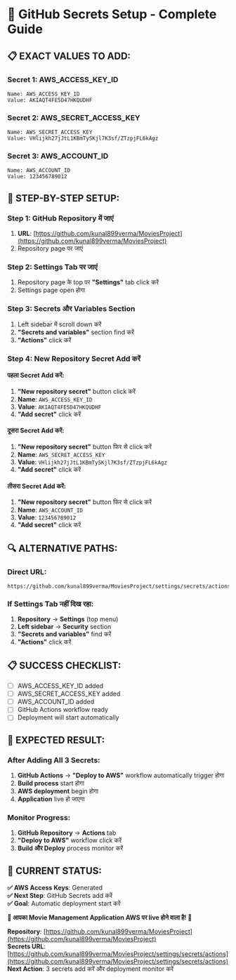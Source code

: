 # 🔧 GitHub Secrets Setup - Complete Guide

## **📋 EXACT VALUES TO ADD:**

### **Secret 1: AWS_ACCESS_KEY_ID**
```
Name: AWS_ACCESS_KEY_ID
Value: AKIAQT4FE5D47HKQUDHF
```

### **Secret 2: AWS_SECRET_ACCESS_KEY**
```
Name: AWS_SECRET_ACCESS_KEY
Value: VHlijkh27jJtL1KBmTySKjl7K3sf/ZTzpjFL6kAgz
```

### **Secret 3: AWS_ACCOUNT_ID**
```
Name: AWS_ACCOUNT_ID
Value: 123456789012
```

## **🔧 STEP-BY-STEP SETUP:**

### **Step 1: GitHub Repository में जाएं**
1. **URL**: [https://github.com/kunal899verma/MoviesProject](https://github.com/kunal899verma/MoviesProject)
2. Repository page पर जाएं

### **Step 2: Settings Tab पर जाएं**
1. Repository page के top पर **"Settings"** tab click करें
2. Settings page open होगा

### **Step 3: Secrets और Variables Section**
1. Left sidebar में scroll down करें
2. **"Secrets and variables"** section find करें
3. **"Actions"** click करें

### **Step 4: New Repository Secret Add करें**

#### **पहला Secret Add करें:**
1. **"New repository secret"** button click करें
2. **Name**: `AWS_ACCESS_KEY_ID`
3. **Value**: `AKIAQT4FE5D47HKQUDHF`
4. **"Add secret"** click करें

#### **दूसरा Secret Add करें:**
1. **"New repository secret"** button फिर से click करें
2. **Name**: `AWS_SECRET_ACCESS_KEY`
3. **Value**: `VHlijkh27jJtL1KBmTySKjl7K3sf/ZTzpjFL6kAgz`
4. **"Add secret"** click करें

#### **तीसरा Secret Add करें:**
1. **"New repository secret"** button फिर से click करें
2. **Name**: `AWS_ACCOUNT_ID`
3. **Value**: `123456789012`
4. **"Add secret"** click करें

## **🔍 ALTERNATIVE PATHS:**

### **Direct URL:**
```
https://github.com/kunal899verma/MoviesProject/settings/secrets/actions
```

### **If Settings Tab नहीं दिख रहा:**
1. **Repository** → **Settings** (top menu)
2. **Left sidebar** → **Security** section
3. **"Secrets and variables"** find करें
4. **"Actions"** click करें

## **📋 SUCCESS CHECKLIST:**

- [ ] AWS_ACCESS_KEY_ID added
- [ ] AWS_SECRET_ACCESS_KEY added
- [ ] AWS_ACCOUNT_ID added
- [ ] GitHub Actions workflow ready
- [ ] Deployment will start automatically

## **🚀 EXPECTED RESULT:**

### **After Adding All 3 Secrets:**
1. **GitHub Actions** → **"Deploy to AWS"** workflow automatically trigger होगा
2. **Build process** start होगा
3. **AWS deployment** begin होगा
4. **Application** live हो जाएगा

### **Monitor Progress:**
1. **GitHub Repository** → **Actions** tab
2. **"Deploy to AWS"** workflow click करें
3. **Build और Deploy** process monitor करें

## **🎯 CURRENT STATUS:**

**✅ AWS Access Keys**: Generated  
**✅ Next Step**: GitHub Secrets add करें  
**✅ Goal**: Automatic deployment start करें  

**🚀 आपका Movie Management Application AWS पर live होने वाला है! 🚀**

**Repository**: [https://github.com/kunal899verma/MoviesProject](https://github.com/kunal899verma/MoviesProject)  
**Secrets URL**: [https://github.com/kunal899verma/MoviesProject/settings/secrets/actions](https://github.com/kunal899verma/MoviesProject/settings/secrets/actions)  
**Next Action**: 3 secrets add करें और deployment monitor करें

